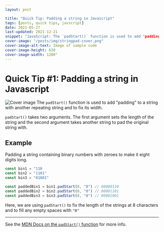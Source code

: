 ```yaml
---
layout: post

title: "Quick Tip: Padding a string in Javascript"
tags: [posts, quick tips, javscript]
date: 2021-05-27
last-updated: 2021-12-21 
snippet: "JavaScript: The `padStart()` function is used to add "padding" to a string with another repeating string and to fix its width."
cover-image: "/posts/img/stringpad-cover.png"
cover-image-alt-text: Image of sample code
cover-image-height: 630
cover-image-width: 1200"
---
```

# Quick Tip #1: Padding a string in Javascript
![Cover image](../img/stringpad-cover.png)
The `padStart()` function is used to add "padding" to a string with another repeating string and to fix its width.

`padStart()` takes two arguments. The first argument sets the length of the string and the second argument takes another string to pad the original string with.

## Example
Padding a string containing binary numbers with zeroes to make it eight digits long.

```javascript
const bin1 = "110
const bin2 = "1101"
const bin3 = "01001"

const paddedBin1 = bin1.padStart(8, "0") // 00000110
const paddedBin2 = bin2.padStart(8, "0") // 00001101
const paddedBin3 = bin3.padStart(8, "0") // 00001001
```
Here, we are using `padStart()` to fix the length of the strings at 8 characters and to fill any empty spaces with `"0"`
  
---
See the [MDN Docs on the `padStart()` function](https://developer.mozilla.org/en-US/docs/Web/JavaScript/Reference/Global_Objects/String/padStart) for more info.